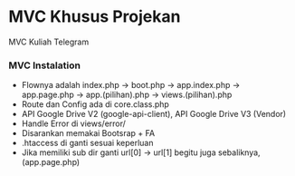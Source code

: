 # MVC Khusus Projekan #

MVC Kuliah Telegram

### MVC Instalation ###

* Flownya adalah index.php -> boot.php -> app.index.php -> app.page.php -> app.(pilihan).php -> views.(pilihan).php
* Route dan Config ada di core.class.php
* API Google Drive V2 (google-api-client), API Google Drive V3 (Vendor)
* Handle Error di views/error/
* Disarankan memakai Bootsrap + FA
* .htaccess di ganti sesuai keperluan
* Jika memiliki sub dir ganti url[0] -> url[1] begitu juga sebaliknya, (app.page.php)